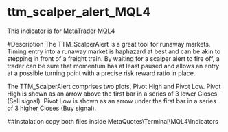 # ttm_scalper_alert_MQL4
This indicator is for MetaTrader MQL4


#Description
The TTM_ScalperAlert is a great tool for runaway markets. Timing entry into a runaway market is haphazard at best and can be akin to stepping in front of a freight train. By waiting for a scalper alert to fire off, a trader can be sure that momentum has at least paused and allows an entry at a possible turning point with a precise risk reward ratio in place.

The TTM_ScalperAlert comprises two plots, Pivot High and Pivot Low. Pivot High is shown as an arrow above the first bar in a series of 3 lower Closes (Sell signal). Pivot Low is shown as an arrow under the first bar in a series of 3 higher Closes (Buy signal).

##Instalation
copy both files inside 
MetaQuotes\Terminal\MQL4\Indicators

<image src="">
